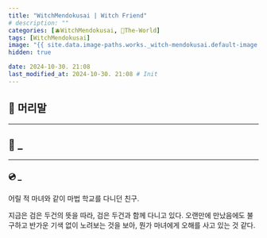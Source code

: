 ```yaml
---
title: "WitchMendokusai | Witch Friend"
# description: ""
categories: [🫐WitchMendokusai, 🥥The-World]
tags: [WitchMendokusai]
image: "{{ site.data.image-paths.works._witch-mendokusai.default-image }}"
hidden: true

date: 2024-10-30. 21:08
last_modified_at: 2024-10-30. 21:08 # Init
---
```


## 📀 머리말

---

## 📀 _

---

### 💿 _

어릴 적 마녀와 같이 마법 학교를 다니던 친구.

지금은 검은 두건의 뜻을 따라, 검은 두건과 함께 다니고 있다.
오랜만에 만났음에도 불구하고 반가운 기색 없이 노려보는 것을 보아,
뭔가 마녀에게 오해를 사고 있는 것 같다.

